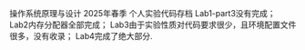 操作系统原理与设计 2025年春季
个人实验代码存档
Lab1-part3没有完成；
Lab2内存分配器全部完成；
Lab3由于实验性质对代码要求很少，且环境配置文件很多，没有收录；
Lab4完成了绝大部分.
